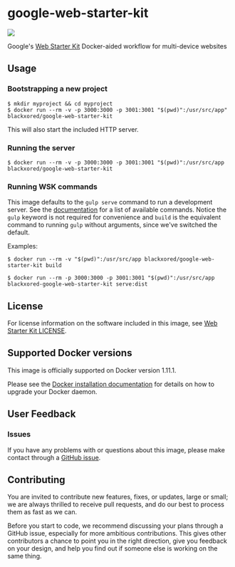 # google-web-starter-kit

[![](https://badge.imagelayers.io/blackxored/google-web-starter-kit:latest.svg)](https://imagelayers.io/?images=blackxored/google-web-starter-kit:latest)

Google's [Web Starter Kit](http://developers.google.com/web/starter-kit) Docker-aided workflow for multi-device websites


## Usage

### Bootstrapping a new project

```shell
$ mkdir myproject && cd myproject
$ docker run --rm -v -p 3000:3000 -p 3001:3001 "$(pwd)":/usr/src/app" blackxored/google-web-starter-kit
```

This will also start the included HTTP server.

### Running the server

```shell
$ docker run --rm -v -p 3000:3000 -p 3001:3001 "$(pwd)":/usr/src/app blackxored/google-web-starter-kit
```

### Running WSK commands

This image defaults to the `gulp serve` command to run a development server.
See the [documentation](https://github.com/google/web-starter-kit/blob/master/docs/commands.md) for a list of available commands.
Notice the `gulp` keyword is not required for convenience and `build` is the equivalent command to running `gulp` without arguments,
since we've switched the default.

Examples:

```shell
$ docker run --rm -v "$(pwd)":/usr/src/app blackxored/google-web-starter-kit build
```

```shell
$ docker run --rm -p 3000:3000 -p 3001:3001 "$(pwd)":/usr/src/app blackxored-google-web-starter-kit serve:dist
```

## License

For license information on the software included in this image, see
[Web Starter Kit LICENSE](https://github.com/google/web-starter-kit/blob/master/LICENSE).

## Supported Docker versions

This image is officially supported on Docker version 1.11.1.

Please see the [Docker installation documentation](https://docs.docker.com/installation/) for details on how to upgrade
your Docker daemon.

## User Feedback

### Issues

If you have any problems with or questions about this image, please make
contact through a [GitHub issue](https://github.com/blackxored/docker-google-web-starter-kit/issues).

## Contributing

You are invited to contribute new features, fixes, or updates, large or small;
we are always thrilled to receive pull requests, and do our best to process
them as fast as we can.

Before you start to code, we recommend discussing your plans through a GitHub
issue, especially for more ambitious contributions. This gives other
contributors a chance to point you in the right direction, give you feedback on
your design, and help you find out if someone else is working on the same
thing.

